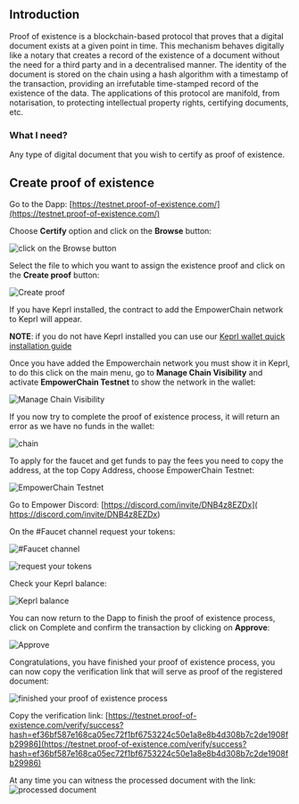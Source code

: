 ## Introduction
Proof of existence is a blockchain-based protocol that proves that a digital document exists at a given point in time. This mechanism behaves digitally like a notary that creates a record of the existence of a document without the need for a third party and in a decentralised manner. The identity of the document is stored on the chain using a hash algorithm with a timestamp of the transaction, providing an irrefutable time-stamped record of the existence of the data. The applications of this protocol are manifold, from notarisation, to protecting intellectual property rights, certifying documents, etc.

### What I need?
Any type of digital document that you wish to certify as proof of existence.

## Create proof of existence 
Go to the Dapp:
[https://testnet.proof-of-existence.com/](https://testnet.proof-of-existence.com/)

Choose **Certify** option and click on the **Browse** button:

![click on the Browse button](img_guides/proof1.png)

Select the file to which you want to assign the existence proof and click on the **Create proof** button:

![Create proof](img_guides/proof2.png)

If you have Keprl installed, the contract to add the EmpowerChain network to Keprl will appear.



**NOTE**: if you do not have Keprl installed you can use our [Keprl wallet quick installation guide](https://medium.com/cumulo-pro/keprl-wallet-quick-installation-guide-8d443caf4336)

Once you have added the Empowerchain network you must show it in Keprl, to do this click on the main menu, go to **Manage Chain Visibility** and activate **EmpowerChain Testnet** to show the network in the wallet:

![Manage Chain Visibility](img_guides/proof3.png)

If you now try to complete the proof of existence process, it will return an error as we have no funds in the wallet:

![chain](img_guides/proof4.png)

To apply for the faucet and get funds to pay the fees you need to copy the address, at the top Copy Address, choose EmpowerChain Testnet:

![EmpowerChain Testnet](img_guides/proof5.png)

Go to Empower Discord:
 [https://discord.com/invite/DNB4z8EZDx]( https://discord.com/invite/DNB4z8EZDx)

On the #Faucet channel request your tokens:

![#Faucet channel](img_guides/proof6.png)

![request your tokens](img_guides/proof7.png)

Check your Keprl balance:

![Keprl balance](img_guides/proof8.png)


You can now return to the Dapp to finish the proof of existence process, click on Complete and confirm the transaction by clicking on **Approve**:

![Approve](img_guides/proof9.png)

Congratulations, you have finished your proof of existence process, you can now copy the verification link that will serve as proof of the registered document:

![finished your proof of existence process](img_guides/proof10.png)

Copy the verification link:
[https://testnet.proof-of-existence.com/verify/success?hash=ef36bf587e168ca05ec72f1bf6753224c50e1a8e8b4d308b7c2de1908fb29986](https://testnet.proof-of-existence.com/verify/success?hash=ef36bf587e168ca05ec72f1bf6753224c50e1a8e8b4d308b7c2de1908fb29986)

At any time you can witness the processed document with the link:
![processed document](img_guides/proof11.png)
